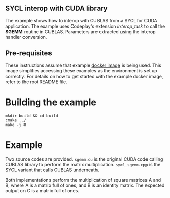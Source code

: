 SYCL interop with CUDA library
-------------------------------

The example shows how to interop with CUBLAS from a SYCL for CUDA application.
The example uses Codeplay's extension *interop_task* to call the **SGEMM** 
routine in CUBLAS. Parameters are extracted using the interop handler conversion.

Pre-requisites
---------------

These instructions assume that example [docker image](https://hub.docker.com/r/ruyman/dpcpp_cuda_examples/dockerfile) is being used. This image 
simplifies accessing these examples as the environment is set up correctly.
For details on how to get started with the example docker image, refer to the 
root README file.

Building the example
=====================

``` 
mkdir build && cd build
cmake ../
make -j 8
```

Example
=========

Two source codes are provided. `sgemm.cu` is the original CUDA code calling
CUBLAS library to perform the matrix multiplication. `sycl_sgemm.cpp` is the 
SYCL variant that calls CUBLAS underneath.

Both implementations perform the multiplication of square matrices A and B, 
where A is a matrix full of ones, and B is an identity matrix.
The expected output on C is a matrix full of ones.
